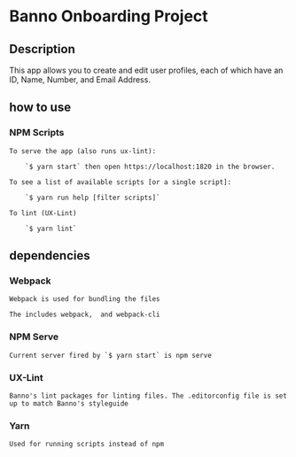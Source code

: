 # Banno Onboarding Project

## Description
This app allows you to create and edit user profiles, each of which have an ID, Name, Number, and Email Address.

## how to use

### NPM Scripts
    To serve the app (also runs ux-lint):

        `$ yarn start` then open https://localhost:1820 in the browser.

    To see a list of available scripts [or a single script]: 
    
        `$ yarn run help [filter scripts]`

    To lint (UX-Lint)

        `$ yarn lint`


## dependencies

  ### Webpack

    Webpack is used for bundling the files

    The includes webpack,  and webpack-cli

  ### NPM Serve

    Current server fired by `$ yarn start` is npm serve

  ### UX-Lint

    Banno's lint packages for linting files. The .editorconfig file is set up to match Banno's styleguide

  ### Yarn 
   
    Used for running scripts instead of npm
